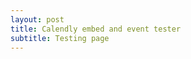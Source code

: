 ```yaml
---
layout: post
title: Calendly embed and event tester
subtitle: Testing page
---
```


<!-- Calendly inline widget begin -->
<div class="calendly-inline-widget" data-url="https://calendly.com/alistair-fairweather/30min?hide_event_type_details=1&hide_gdpr_banner=1" style="min-width:320px;height:700px;"></div>
<script type="text/javascript" src="https://assets.calendly.com/assets/external/widget.js" async></script>
<!-- Calendly inline widget end -->


 
 